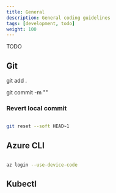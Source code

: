 ```yaml
---
title: General
description: General coding guidelines
tags: [development, todo]
weight: 100
---
```


TODO


## Git 
git add .




git commit -m
"<message>"



### Revert local commit


```bash

git reset --soft HEAD~1

```


## Azure CLI

```bash

az login --use-device-code

```


## Kubectl

```bash

